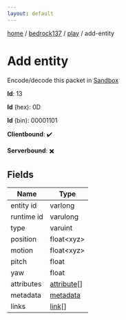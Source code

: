 ```yaml
---
layout: default
---
```


[home](/)  /  [bedrock137](/protocol/bedrock137)  /  [play](/protocol/bedrock137/play)  /  add-entity

# Add entity

Encode/decode this packet in [Sandbox](../../../sandbox/bedrock137#Play.AddEntity)

**Id**: 13

**Id** (hex): 0D

**Id** (bin): 00001101

**Clientbound**: ✔️

**Serverbound**: ✖️

## Fields

Name | Type
---|---
entity id | varlong
runtime id | varulong
type | varuint
position | float&lt;xyz&gt;
motion | float&lt;xyz&gt;
pitch | float
yaw | float
attributes | [attribute](/protocol/bedrock137/types/attribute)[]
metadata | [metadata](/protocol/bedrock137/metadata)
links | [link](/protocol/bedrock137/types/link)[]

